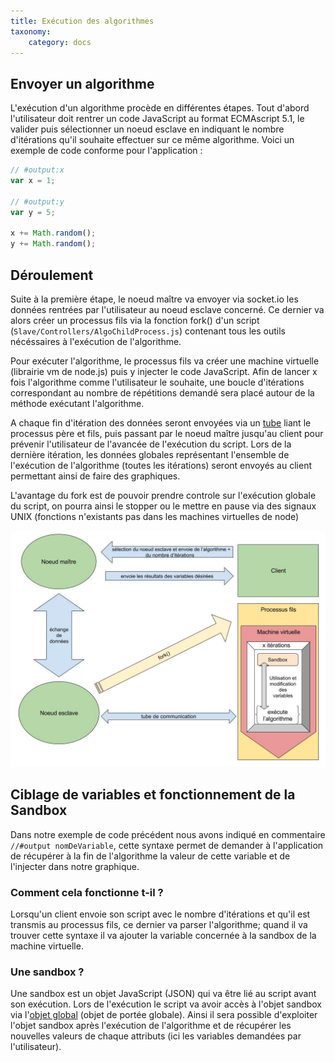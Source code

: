 ```yaml
---
title: Exécution des algorithmes
taxonomy:
    category: docs
---
```


## Envoyer un algorithme
L'exécution d'un algorithme procède en différentes étapes. Tout d'abord l'utilisateur doit rentrer un code JavaScript au format ECMAscript 5.1, le valider puis sélectionner un noeud esclave en indiquant le nombre d'itérations qu'il souhaite effectuer sur ce même algorithme.
Voici un exemple de code conforme pour l'application : 
```javascript
// #output:x
var x = 1;

// #output:y
var y = 5;

x += Math.random();
y += Math.random();

```


## Déroulement
Suite à la première étape, le noeud maître va envoyer via socket.io les données rentrées par l'utilisateur au noeud esclave concerné. Ce dernier va alors créer un processus fils via la fonction fork() d'un script (`Slave/Controllers/AlgoChildProcess.js`) contenant tous les outils nécéssaires à l'exécution de l'algorithme. 

Pour exécuter l'algorithme, le processus fils va créer une machine virtuelle (librairie vm de node.js) puis y injecter le code JavaScript. 
Afin de lancer x fois l'algorithme comme l'utilisateur le souhaite, une boucle d'itérations correspondant au nombre de répétitions demandé sera placé autour de la méthode exécutant l'algorithme.

A chaque fin d'itération des données seront envoyées via un [tube](https://fr.wikipedia.org/wiki/Tube_(shell)) liant le processus père et fils, puis passant par le noeud maître jusqu'au client pour prévenir l'utilisateur de l'avancée de l'exécution du script.
Lors de la dernière itération, les données globales représentant l'ensemble de l'exécution de l'algorithme (toutes les itérations) seront envoyés au client permettant ainsi de faire des graphiques.

L'avantage du fork est de pouvoir prendre controle sur l'exécution globale du script, on pourra ainsi le stopper ou le mettre en pause via des signaux UNIX (fonctions n'existants pas dans les machines virtuelles de node)

![](diagram.jpg)


## Ciblage de variables et fonctionnement de la Sandbox
Dans notre exemple de code précédent nous avons indiqué en commentaire ``` //#output nomDeVariable ```, cette syntaxe permet de demander à l'application de récupérer à la fin de l'algorithme la valeur de cette variable et de l'injecter dans notre graphique.

### Comment cela fonctionne t-il ?
Lorsqu'un client envoie son script avec le nombre d'itérations et qu'il est transmis au processus fils, ce dernier va parser l'algorithme; quand il va trouver cette syntaxe il va ajouter la variable concernée à la sandbox de la machine virtuelle.

### Une sandbox ?
Une sandbox est un objet JavaScript (JSON) qui va être lié au script avant son exécution. Lors de l'exécution le script va avoir accès à l'objet sandbox via l'[objet global](https://developer.mozilla.org/fr/docs/Web/JavaScript/Reference/Objets_globaux) (objet de portée globale). Ainsi il sera possible d'exploiter l'objet sandbox après l'exécution de l'algorithme et de récupérer les nouvelles valeurs de chaque attributs (ici les variables demandées par l'utilisateur).
